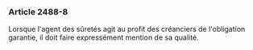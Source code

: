 ### Article 2488-8

Lorsque l'agent des sûretés agit au profit des créanciers de l'obligation garantie, il doit faire expressément mention de sa qualité.

